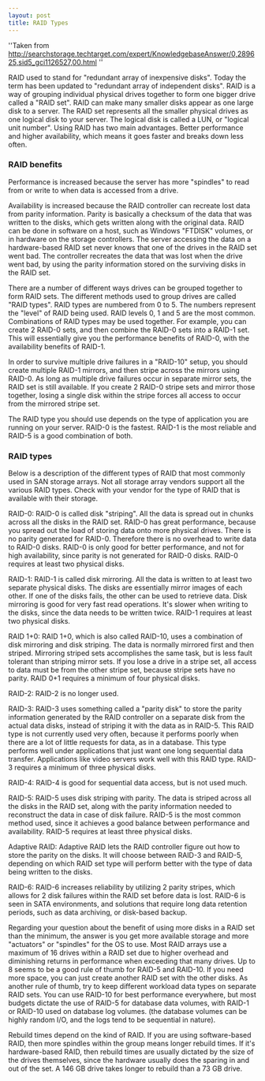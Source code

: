 ```yaml
---
layout: post 
title: RAID Types
---
```


\'\'Taken from
<http://searchstorage.techtarget.com/expert/KnowledgebaseAnswer/0,289625,sid5_gci1126527,00.html>
\'\'

RAID used to stand for \"redundant array of inexpensive disks\". Today
the term has been updated to \"redundant array of independent disks\".
RAID is a way of grouping individual physical drives together to form
one bigger drive called a \"RAID set\". RAID can make many smaller disks
appear as one large disk to a server. The RAID set represents all the
smaller physical drives as one logical disk to your server. The logical
disk is called a LUN, or \"logical unit number\". Using RAID has two
main advantages. Better performance and higher availability, which means
it goes faster and breaks down less often.

### RAID benefits

Performance is increased because the server has more \"spindles\" to
read from or write to when data is accessed from a drive.

Availability is increased because the RAID controller can recreate lost
data from parity information. Parity is basically a checksum of the data
that was written to the disks, which gets written along with the
original data. RAID can be done in software on a host, such as Windows
\"FTDISK\" volumes, or in hardware on the storage controllers. The
server accessing the data on a hardware-based RAID set never knows that
one of the drives in the RAID set went bad. The controller recreates the
data that was lost when the drive went bad, by using the parity
information stored on the surviving disks in the RAID set.

There are a number of different ways drives can be grouped together to
form RAID sets. The different methods used to group drives are called
\"RAID types\". RAID types are numbered from 0 to 5. The numbers
represent the \"level\" of RAID being used. RAID levels 0, 1 and 5 are
the most common. Combinations of RAID types may be used together. For
example, you can create 2 RAID-0 sets, and then combine the RAID-0 sets
into a RAID-1 set. This will essentially give you the performance
benefits of RAID-0, with the availability benefits of RAID-1.

In order to survive multiple drive failures in a \"RAID-10\" setup, you
should create multiple RAID-1 mirrors, and then stripe across the
mirrors using RAID-0. As long as multiple drive failures occur in
separate mirror sets, the RAID set is still available. If you create 2
RAID-0 stripe sets and mirror those together, losing a single disk
within the stripe forces all access to occur from the mirrored stripe
set.

The RAID type you should use depends on the type of application you are
running on your server. RAID-0 is the fastest. RAID-1 is the most
reliable and RAID-5 is a good combination of both.

### RAID types

Below is a description of the different types of RAID that most commonly
used in SAN storage arrays. Not all storage array vendors support all
the various RAID types. Check with your vendor for the type of RAID that
is available with their storage.

RAID-0: RAID-0 is called disk \"striping\". All the data is spread out
in chunks across all the disks in the RAID set. RAID-0 has great
performance, because you spread out the load of storing data onto more
physical drives. There is no parity generated for RAID-0. Therefore
there is no overhead to write data to RAID-0 disks. RAID-0 is only good
for better performance, and not for high availability, since parity is
not generated for RAID-0 disks. RAID-0 requires at least two physical
disks.

RAID-1: RAID-1 is called disk mirroring. All the data is written to at
least two separate physical disks. The disks are essentially mirror
images of each other. If one of the disks fails, the other can be used
to retrieve data. Disk mirroring is good for very fast read operations.
It\'s slower when writing to the disks, since the data needs to be
written twice. RAID-1 requires at least two physical disks.

RAID 1+0: RAID 1+0, which is also called RAID-10, uses a combination of
disk mirroring and disk striping. The data is normally mirrored first
and then striped. Mirroring striped sets accomplishes the same task, but
is less fault tolerant than striping mirror sets. If you lose a drive in
a stripe set, all access to data must be from the other stripe set,
because stripe sets have no parity. RAID 0+1 requires a minimum of four
physical disks.

RAID-2: RAID-2 is no longer used.

RAID-3: RAID-3 uses something called a \"parity disk\" to store the
parity information generated by the RAID controller on a separate disk
from the actual data disks, instead of striping it with the data as in
RAID-5. This RAID type is not currently used very often, because it
performs poorly when there are a lot of little requests for data, as in
a database. This type performs well under applications that just want
one long sequential data transfer. Applications like video servers work
well with this RAID type. RAID-3 requires a minimum of three physical
disks.

RAID-4: RAID-4 is good for sequential data access, but is not used much.

RAID-5: RAID-5 uses disk striping with parity. The data is striped
across all the disks in the RAID set, along with the parity information
needed to reconstruct the data in case of disk failure. RAID-5 is the
most common method used, since it achieves a good balance between
performance and availability. RAID-5 requires at least three physical
disks.

Adaptive RAID: Adaptive RAID lets the RAID controller figure out how to
store the parity on the disks. It will choose between RAID-3 and RAID-5,
depending on which RAID set type will perform better with the type of
data being written to the disks.

RAID-6: RAID-6 increases reliability by utilizing 2 parity stripes,
which allows for 2 disk failures within the RAID set before data is
lost. RAID-6 is seen in SATA environments, and solutions that require
long data retention periods, such as data archiving, or disk-based
backup.

Regarding your question about the benefit of using more disks in a RAID
set than the minimum, the answer is you get more available storage and
more \"actuators\" or \"spindles\" for the OS to use. Most RAID arrays
use a maximum of 16 drives within a RAID set due to higher overhead and
diminishing returns in performance when exceeding that many drives. Up
to 8 seems to be a good rule of thumb for RAID-5 and RAID-10. If you
need more space, you can just create another RAID set with the other
disks. As another rule of thumb, try to keep different workload data
types on separate RAID sets. You can use RAID-10 for best performance
everywhere, but most budgets dictate the use of RAID-5 for database data
volumes, with RAID-1 or RAID-10 used on database log volumes. (the
database volumes can be highly random I/O, and the logs tend to be
sequential in nature).

Rebuild times depend on the kind of RAID. If you are using
software-based RAID, then more spindles within the group means longer
rebuild times. If it\'s hardware-based RAID, then rebuild times are
usually dictated by the size of the drives themselves, since the
hardware usually does the sparing in and out of the set. A 146 GB drive
takes longer to rebuild than a 73 GB drive.
